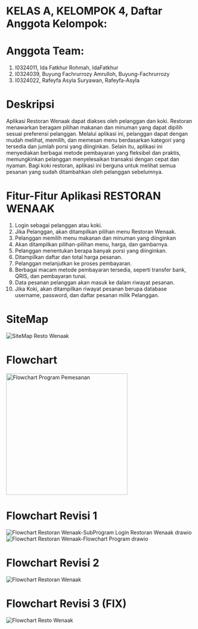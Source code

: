 # KELAS A, KELOMPOK 4, Daftar Anggota Kelompok:
# Anggota Team:
1. I0324011, Ida Fatkhur Rohmah, IdaFatkhur
2. I0324039, Buyung Fachrurrozy Amrulloh, Buyung-Fachrurrozy
3. I0324022, Rafeyfa Asyla Suryawan, Rafeyfa-Asyla

# Deskripsi
Aplikasi Restoran Wenaak dapat diakses oleh pelanggan dan koki. Restoran menawarkan beragam pilihan makanan dan minuman yang dapat dipilih sesuai preferensi pelanggan. Melalui aplikasi ini, pelanggan dapat dengan mudah melihat, memilih, dan memesan menu berdasarkan kategori yang tersedia dan jumlah porsi yang diinginkan. Selain itu, aplikasi ini menyediakan berbagai metode pembayaran yang fleksibel dan praktis, memungkinkan pelanggan menyelesaikan transaksi dengan cepat dan nyaman. Bagi koki restoran, aplikasi ini berguna untuk melihat semua pesanan yang sudah ditambahkan oleh pelanggan sebelumnya. 

# Fitur-Fitur Aplikasi RESTORAN WENAAK
1. Login sebagai pelanggan atau koki.
2. Jika Pelanggan, akan ditampilkan pilihan menu Restoran Wenaak.
3. Pelanggan memilih menu makanan dan minuman yang diinginkan
4. Akan ditampilkan pilihan-pilihan menu, harga, dan gambarnya.
5. Pelanggan menentukan berapa banyak porsi yang diinginkan.
6. Ditampilkan daftar dan total harga pesanan.
7. Pelanggan melanjutkan ke proses pembayaran.
8. Berbagai macam metode pembayaran tersedia, seperti transfer bank, QRIS, dan pembayaran tunai.
9. Data  pesanan pelanggan akan masuk ke dalam riwayat pesanan.
10. Jika Koki, akan ditampilkan riwayat pesanan berupa database username, password, dan daftar pesanan milik Pelanggan.

# SiteMap
![SiteMap Resto Wenaak](https://github.com/user-attachments/assets/9e5b00d3-83b7-4339-bb20-cc686643dc13)

# Flowchart
<img width="325" alt="Flowchart Program Pemesanan" src="https://github.com/user-attachments/assets/74dbc128-83aa-4cda-9ce1-8e20cc76ab8f">

# Flowchart Revisi 1
![Flowchart Restoran Wenaak-SubProgram Login Restoran Wenaak drawio](https://github.com/user-attachments/assets/ebcc6f4d-f5ef-4a97-b8f5-07a387a20fe6)
![Flowchart Restoran Wenaak-Flowchart Program drawio](https://github.com/user-attachments/assets/f9b49a59-3401-4e03-beb0-69ce9fbc2f98)

# Flowchart Revisi 2
![Flowchart Restoran Wenaak](https://github.com/user-attachments/assets/8459cc72-4828-49ee-ba50-1c2ade047171)

# Flowchart Revisi 3 (FIX)
![Flowchart Resto Wenaak](https://github.com/user-attachments/assets/c24f5650-7410-4bed-8872-c84faab2bd5a)






